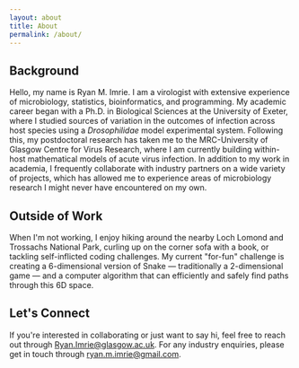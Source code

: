 ```yaml
---
layout: about
title: About
permalink: /about/
---
```


## Background

Hello, my name is Ryan M. Imrie. I am a virologist with extensive experience of microbiology, statistics, bioinformatics, and programming. My academic career began with a Ph.D. in Biological Sciences at the University of Exeter, where I studied sources of variation in the outcomes of infection across host species using a *Drosophilidae* model experimental system. Following this, my postdoctoral research has taken me to the MRC-University of Glasgow Centre for Virus Research, where I am currently building within-host mathematical models of acute virus infection. In addition to my work in academia, I frequently collaborate with industry partners on a wide variety of projects, which has allowed me to experience areas of microbiology research I might never have encountered on my own.

## Outside of Work

When I'm not working, I enjoy hiking around the nearby Loch Lomond and Trossachs National Park, curling up on the corner sofa with a book, or tackling self-inflicted coding challenges. My current "for-fun" challenge is creating a 6-dimensional version of Snake — traditionally a 2-dimensional game — and a computer algorithm that can efficiently and safely find paths through this 6D space.

## Let's Connect

If you're interested in collaborating or just want to say hi, feel free to reach out through [Ryan.Imrie@glasgow.ac.uk](mailto:Ryan.Imrie@glasgow.ac.uk). For any industry enquiries, please get in touch through [ryan.m.imrie@gmail.com](mailto:ryan.m.imrie@gmail.com).
